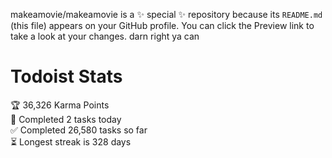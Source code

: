 makeamovie/makeamovie is a ✨ special ✨ repository because its `README.md` (this file) appears on your GitHub profile.
You can click the Preview link to take a look at your changes. darn right ya can

# Todoist Stats

<!-- TODO-IST:START -->
🏆  36,326 Karma Points           
🌸  Completed 2 tasks today           
✅  Completed 26,580 tasks so far           
⏳  Longest streak is 328 days
<!-- TODO-IST:END -->